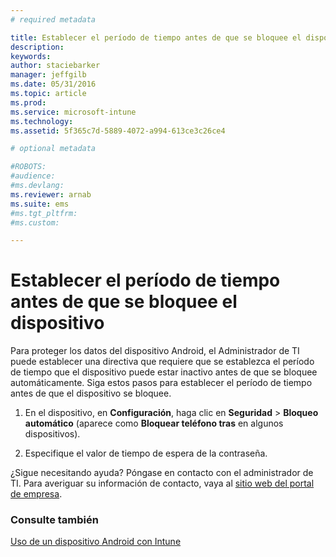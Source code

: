 ```yaml
---
# required metadata

title: Establecer el período de tiempo antes de que se bloquee el dispositivo | Microsoft Intune
description:
keywords:
author: staciebarker
manager: jeffgilb
ms.date: 05/31/2016
ms.topic: article
ms.prod:
ms.service: microsoft-intune
ms.technology:
ms.assetid: 5f365c7d-5889-4072-a994-613ce3c26ce4

# optional metadata

#ROBOTS:
#audience:
#ms.devlang:
ms.reviewer: arnab
ms.suite: ems
#ms.tgt_pltfrm:
#ms.custom:

---
```



# Establecer el período de tiempo antes de que se bloquee el dispositivo

Para proteger los datos del dispositivo Android, el Administrador de TI puede establecer una directiva que requiere que se establezca el período de tiempo que el dispositivo puede estar inactivo antes de que se bloquee automáticamente. Siga estos pasos para establecer el período de tiempo antes de que el dispositivo se bloquee.
 
1.  En el dispositivo, en **Configuración**, haga clic en **Seguridad** &gt; **Bloqueo automático** (aparece como **Bloquear teléfono tras** en algunos dispositivos).

2.  Especifique el valor de tiempo de espera de la contraseña.

¿Sigue necesitando ayuda? Póngase en contacto con el administrador de TI. Para averiguar su información de contacto, vaya al [sitio web del portal de empresa](http://portal.manage.microsoft.com).

### Consulte también
[Uso de un dispositivo Android con Intune](using-your-android-device-with-intune.md)


<!--HONumber=Jun16_HO2-->


